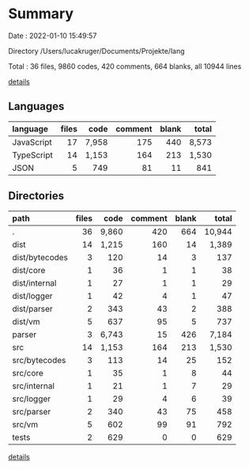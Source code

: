 # Summary

Date : 2022-01-10 15:49:57

Directory /Users/lucakruger/Documents/Projekte/lang

Total : 36 files,  9860 codes, 420 comments, 664 blanks, all 10944 lines

[details](details.md)

## Languages
| language | files | code | comment | blank | total |
| :--- | ---: | ---: | ---: | ---: | ---: |
| JavaScript | 17 | 7,958 | 175 | 440 | 8,573 |
| TypeScript | 14 | 1,153 | 164 | 213 | 1,530 |
| JSON | 5 | 749 | 81 | 11 | 841 |

## Directories
| path | files | code | comment | blank | total |
| :--- | ---: | ---: | ---: | ---: | ---: |
| . | 36 | 9,860 | 420 | 664 | 10,944 |
| dist | 14 | 1,215 | 160 | 14 | 1,389 |
| dist/bytecodes | 3 | 120 | 14 | 3 | 137 |
| dist/core | 1 | 36 | 1 | 1 | 38 |
| dist/internal | 1 | 27 | 1 | 1 | 29 |
| dist/logger | 1 | 42 | 4 | 1 | 47 |
| dist/parser | 2 | 343 | 43 | 2 | 388 |
| dist/vm | 5 | 637 | 95 | 5 | 737 |
| parser | 3 | 6,743 | 15 | 426 | 7,184 |
| src | 14 | 1,153 | 164 | 213 | 1,530 |
| src/bytecodes | 3 | 113 | 14 | 25 | 152 |
| src/core | 1 | 35 | 1 | 8 | 44 |
| src/internal | 1 | 21 | 1 | 7 | 29 |
| src/logger | 1 | 29 | 4 | 6 | 39 |
| src/parser | 2 | 340 | 43 | 75 | 458 |
| src/vm | 5 | 602 | 99 | 91 | 792 |
| tests | 2 | 629 | 0 | 0 | 629 |

[details](details.md)